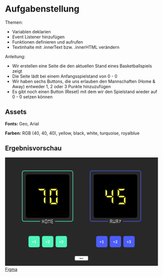 # Aufgabenstellung

Themen:
- Variablen deklarien
- Event Listener hinzufügen
- Funktionen definieren und aufrufen
- Textinhalte mit .innerText bzw. .innerHTML verändern

Anleitung:

- Wir erstellen eine Seite die den aktuellen Stand eines Basketballspiels zeigt
- Die Seite lädt bei einem Anfangsspielstand von 0 - 0
- Wir haben sechs Buttons, die uns erlauben den Mannschaften (Home & Away) entweder 1, 2 oder 3 Punkte hinzuzufügen
- Es gibt noch einen Button (Reset) mit dem wir den Spielstand wieder auf 0 - 0 setzen können

## Assets

__Fonts:__ Geo, Arial

__Farben:__ 
RGB (40, 40, 40), yellow, black, white, turquoise, royalblue

## Ergebnisvorschau

![Preview](vorschau.png)
[Figma](https://www.figma.com/file/KRWquw7lIJcLT8PIDrZnyd/Basketball-Scorekeeper?node-id=0%3A1)
